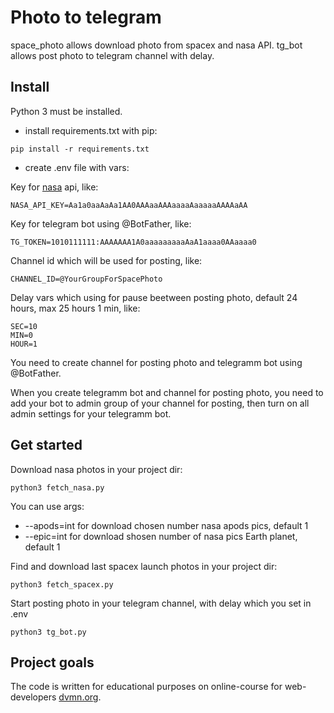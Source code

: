 # Photo to telegram

space_photo allows download photo from spacex and nasa API.
tg_bot allows post photo to telegram channel with delay.

## Install

Python 3 must be installed.

- install requirements.txt with pip:

```
pip install -r requirements.txt
```

- create .env file with vars:

Key for [nasa](https://api.nasa.gov/) api, like:
```
NASA_API_KEY=Aa1a0aaAaAa1AA0AAAaaAAAaaaaAaaaaaAAAAaAA
```

Key for telegram bot using @BotFather, like:
```
TG_TOKEN=1010111111:AAAAAAA1A0aaaaaaaaaAaA1aaaa0AAaaaa0
```

Channel id which will be used for posting, like:
```
CHANNEL_ID=@YourGroupForSpacePhoto
```

Delay vars which using for pause beetween posting photo, default 24 hours, max 25 hours 1 min, like:
```
SEC=10
MIN=0
HOUR=1
```

You need to create channel for posting photo and telegramm bot using @BotFather.

When you create telegramm bot and channel for posting photo, you need to add your bot to admin group of your channel for posting, then turn on all admin settings for your telegramm bot.  

## Get started

Download nasa photos in your project dir:
```
python3 fetch_nasa.py
```
You can use args:
- --apods=int for download chosen number nasa apods pics, default 1
- --epic=int for download shosen number of nasa pics Earth planet, default 1

Find and download last spacex launch photos in your project dir:
```
python3 fetch_spacex.py
```

Start posting photo in your telegram channel, with delay which you set in .env
```
python3 tg_bot.py
```

## Project goals

The code is written for educational purposes on online-course for web-developers [dvmn.org](https://dvmn.org/).